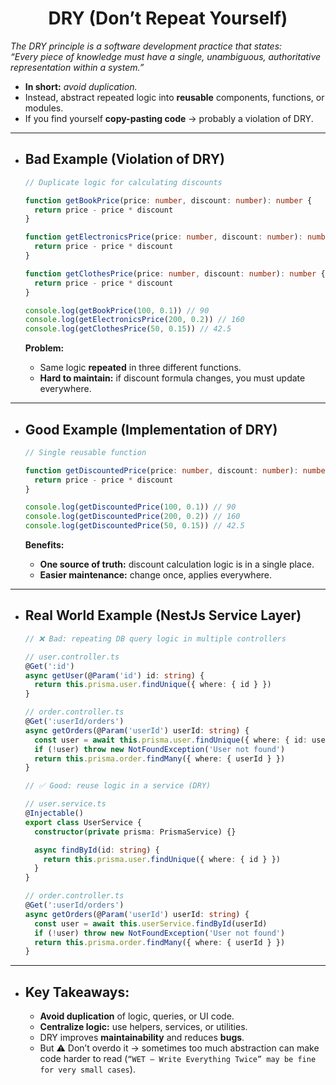 # <center>DRY (Don’t Repeat Yourself)</center>

_The DRY principle is a software development practice that states: <br> “Every
piece of knowledge must have a single, unambiguous, authoritative representation
within a system.”_

- **In short:** _avoid duplication._
- Instead, abstract repeated logic into **reusable** components, functions, or
  modules.
- If you find yourself **copy-pasting code** → probably a violation of DRY.

---

- ## Bad Example (Violation of DRY)

  ```ts
  // Duplicate logic for calculating discounts

  function getBookPrice(price: number, discount: number): number {
    return price - price * discount
  }

  function getElectronicsPrice(price: number, discount: number): number {
    return price - price * discount
  }

  function getClothesPrice(price: number, discount: number): number {
    return price - price * discount
  }

  console.log(getBookPrice(100, 0.1)) // 90
  console.log(getElectronicsPrice(200, 0.2)) // 160
  console.log(getClothesPrice(50, 0.15)) // 42.5
  ```

  **Problem:**

  - Same logic **repeated** in three different functions.
  - **Hard to maintain:** if discount formula changes, you must update
    everywhere.

---

- ## Good Example (Implementation of DRY)

  ```ts
  // Single reusable function

  function getDiscountedPrice(price: number, discount: number): number {
    return price - price * discount
  }

  console.log(getDiscountedPrice(100, 0.1)) // 90
  console.log(getDiscountedPrice(200, 0.2)) // 160
  console.log(getDiscountedPrice(50, 0.15)) // 42.5
  ```

  **Benefits:**

  - **One source of truth:** discount calculation logic is in a single place.
  - **Easier maintenance:** change once, applies everywhere.

---

- ## Real World Example (NestJs Service Layer)

  ```ts
  // ❌ Bad: repeating DB query logic in multiple controllers

  // user.controller.ts
  @Get(':id')
  async getUser(@Param('id') id: string) {
    return this.prisma.user.findUnique({ where: { id } })
  }

  // order.controller.ts
  @Get(':userId/orders')
  async getOrders(@Param('userId') userId: string) {
    const user = await this.prisma.user.findUnique({ where: { id: userId } })
    if (!user) throw new NotFoundException('User not found')
    return this.prisma.order.findMany({ where: { userId } })
  }
  ```

  ```ts
  // ✅ Good: reuse logic in a service (DRY)

  // user.service.ts
  @Injectable()
  export class UserService {
    constructor(private prisma: PrismaService) {}

    async findById(id: string) {
      return this.prisma.user.findUnique({ where: { id } })
    }
  }

  // order.controller.ts
  @Get(':userId/orders')
  async getOrders(@Param('userId') userId: string) {
    const user = await this.userService.findById(userId)
    if (!user) throw new NotFoundException('User not found')
    return this.prisma.order.findMany({ where: { userId } })
  }
  ```

---

- ## Key Takeaways:

  - **Avoid duplication** of logic, queries, or UI code.
  - **Centralize logic:** use helpers, services, or utilities.
  - DRY improves **maintainability** and reduces **bugs**.
  - But ⚠️ Don’t overdo it → sometimes too much abstraction can make code harder
    to read (`“WET – Write Everything Twice” may be fine for very small cases`).
